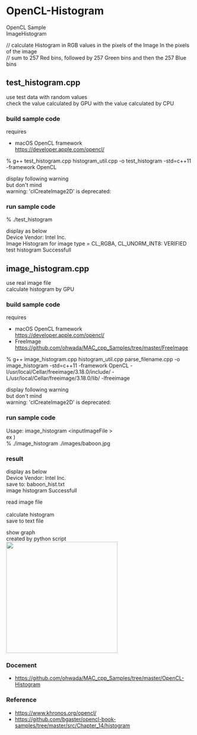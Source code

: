 OpenCL-Histogram
===============

OpenCL Sample <br/>
ImageHistogram <br/>

// calculate Histogram in RGB values in the pixels of the Image
In the pixels of the image <br/>
// sum to 257 Red bins, followed by 257 Green bins and then the 257 Blue bins <br/>


## test_histogram.cpp <br/>
use test data with random values <br/>
check the value calculated by GPU with the value calculated by CPU <br/>

### build sample code 
requires  <br/>
- macOS  OpenCL framework <br/>
https://developer.apple.com/opencl/ <br/>

% g++ test_histogram.cpp  histogram_util.cpp  -o test_histogram -std=c++11 -framework OpenCL <br/>

display following warning  <br/>
but don't mind <br/>
warning: 'clCreateImage2D' is deprecated:  <br/>

### run sample code 
% ./test_histogram <br/>


display as below <br/>
Device Vendor: Intel Inc.  <br/>
Image Histogram for image type = CL_RGBA, CL_UNORM_INT8: VERIFIED <br/>
test histogram Successfull <br/>

## image_histogram.cpp <br/>
use real image file <br/>
calculate histogram  by GPU <br/>

### build sample code 
requires  <br/>
- macOS  OpenCL framework <br/>
https://developer.apple.com/opencl/ <br/>
- FreeImage <br/>
https://github.com/ohwada/MAC_cpp_Samples/tree/master/FreeImage <br/>

% g++ image_histogram.cpp  histogram_util.cpp parse_filename.cpp -o image_histogram -std=c++11 -framework OpenCL  -I/usr/local/Cellar/freeimage/3.18.0/include/ -L/usr/local/Cellar/freeimage/3.18.0/lib/ -lfreeimage <br/>

display following warning  <br/>
but don't mind <br/>
warning: 'clCreateImage2D' is deprecated:  <br/>

### run sample code 
Usage:  image_histogram   \<inputImageFile \> <br/>
ex ) <br/>
% ./image_histogram  ./images/baboon.jpg <br/>

### result 
display as below <br/>
Device Vendor: Intel Inc.  <br/>
save to: baboon_hist.txt  <br/>
image histogram Successfull  <br/>

read image file <br/>  
calculate histogram <br/> 
save to text file <br/> 

show graph  <br/>
created by python script <br/>
<image src="https://raw.githubusercontent.com/ohwada/MAC_cpp_Samples/master/OpenCL-Histogram/result/baboon_hist_plot.png" width="300" /><br/>

### Docement
- https://github.com/ohwada/MAC_cpp_Samples/tree/master/OpenCL-Histogram

### Reference 
- https://www.khronos.org/opencl/
- https://github.com/bgaster/opencl-book-samples/tree/master/src/Chapter_14/histogram

